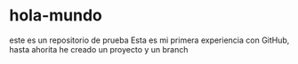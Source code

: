 # hola-mundo
este es un repositorio de prueba
Esta es mi primera experiencia con GitHub, 
hasta ahorita he creado un proyecto y un branch
